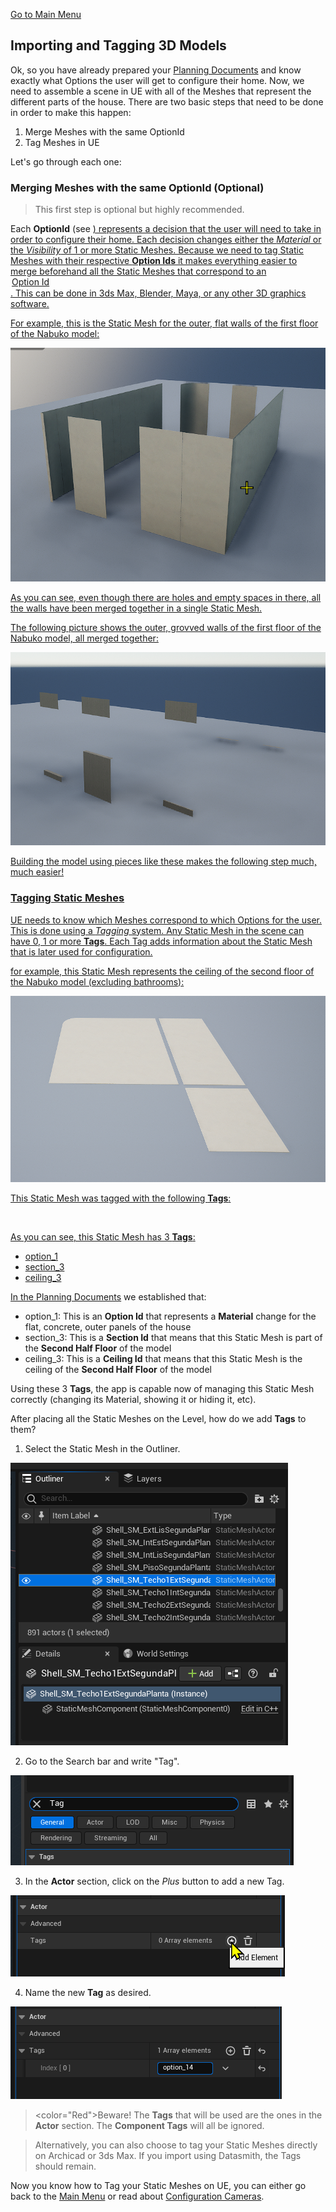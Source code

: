 <a href=".\Documentation.md">Go to Main Menu</a>

<h2>Importing and Tagging 3D Models</h2>

<p>Ok, so you have already prepared your <a href=".\PlanningDocuments.md">Planning Documents</a> and know exactly what Options the user will get to configure their home. Now, we need to assemble a scene in UE with all of the Meshes that represent the different parts of the house. There are two basic steps that need to be done in order to make this happen:</p>

1. Merge Meshes with the same OptionId
2. Tag Meshes in UE

<p>Let's go through each one:</p>

<h3>Merging Meshes with the same OptionId (Optional)</h3>

> This first step is optional but highly recommended.

<p>Each <strong>OptionId</strong> (see <a href=".\PlanningDocuments.md">) represents a decision that the user will need to take in order to configure their home. Each decision changes either the <em>Material</em> or the <em>Visibility</em> of 1 or more Static Meshes. Because we need to tag Static Meshes with their respective <strong>Option Ids</strong> it makes everything easier to merge beforehand all the Static Meshes that correspond to an <option>Option Id</option>. This can be done in 3ds Max, Blender, Maya, or any other 3D graphics software.</p>
<p>For example, this is the Static Mesh for the outer, flat walls of the first floor of the Nabuko model:</p>

<img src=".\Images\UE_3dModels_ExtLis.png">

<p>As you can see, even though there are holes and empty spaces in there, all the walls have been merged together in a single Static Mesh.</p>

<p>The following picture shows the outer, grovved walls of the first floor of the Nabuko model, all merged together:</p>

<img src=".\Images\UE_3DModels_ExtEst.png">

<p>Building the model using pieces like these makes the following step much, much easier!</p>

<h3>Tagging Static Meshes</h3>

<p>UE needs to know which Meshes correspond to which Options for the user. This is done using a <em>Tagging</em> system. Any Static Mesh in the scene can have 0, 1 or more <strong>Tags</strong>. Each Tag adds information about the Static Mesh that is later used for configuration.</p>
<p>for example, this Static Mesh represents the ceiling of the second floor of the Nabuko model (excluding bathrooms):</p>

<img src=".\Images\UE_3DModels_Ceiling2ndFloor.png">

<p>This Static Mesh was tagged with the following <strong>Tags</strong>:</p>

<img stc=".\Images\UE_3DModels_CeilingTags.png">

<p>As you can see, this Static Mesh has 3 <strong>Tags</strong>:</p>

- option_1
- section_3
- ceiling_3

<p>In the <a href=".\PlanningDocuments.md">Planning Documents</a> we established that:</p>

- option_1: This is an <strong>Option Id</strong> that represents a <strong>Material</strong> change for the flat, concrete, outer panels of the house
- section_3: This is a <strong>Section Id</strong> that means that this Static Mesh is part of the <strong>Second Half Floor</strong> of the model
- ceiling_3: This is a <strong>Ceiling Id</strong> that means that this Static Mesh is the ceiling of the <strong>Second Half Floor</strong> of the model

<p>Using these 3 <strong>Tags</strong>, the app is capable now of managing this Static Mesh correctly (changing its Material, showing it or hiding it, etc).</p>

<p>After placing all the Static Meshes on the Level, how do we add <strong>Tags</strong> to them?</p>

1. Select the Static Mesh in the Outliner.

<img src=".\Images\UE_3DModels_SelectMesh.png">

2. Go to the Search bar and write "Tag".

<img src=".\Images\UE_3DModels_SearchTag.png">

3. In the <strong>Actor</strong> section, click on the <em>Plus</em> button to add a new Tag.

<img src=".\Images\UE_3DModels_ActorTags.png">

4. Name the new <strong>Tag</strong> as desired.

<img src=".\Images\UE_3DModels_NameTag.png">

> <color="Red">Beware! The <strong>Tags</strong> that will be used are the ones in the <strong>Actor</strong> section. The <strong>Component Tags</strong> will all be ignored.

> Alternatively, you can also choose to tag your Static Meshes directly on Archicad or 3ds Max. If you import using Datasmith, the Tags should remain.

<p>Now you know how to Tag your Static Meshes on UE, you can either go back to the <a href=".\Documentation.md">Main Menu</a> or read about <a href=".\ConfigurationCameras.md">Configuration Cameras</a>.
